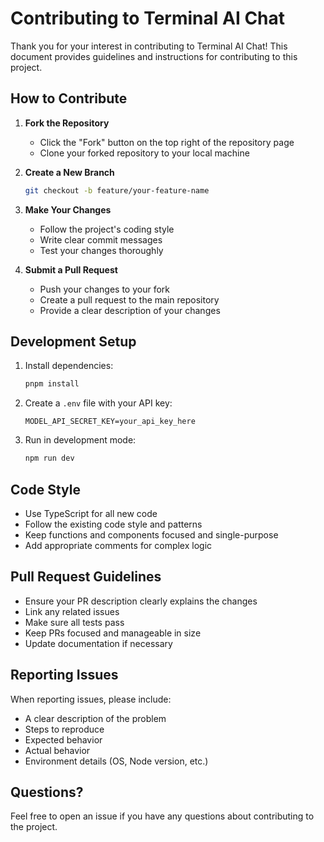 # Contributing to Terminal AI Chat

Thank you for your interest in contributing to Terminal AI Chat! This document provides guidelines and instructions for contributing to this project.

## How to Contribute

1. **Fork the Repository**

   - Click the "Fork" button on the top right of the repository page
   - Clone your forked repository to your local machine

2. **Create a New Branch**

   ```bash
   git checkout -b feature/your-feature-name
   ```

3. **Make Your Changes**

   - Follow the project's coding style
   - Write clear commit messages
   - Test your changes thoroughly

4. **Submit a Pull Request**
   - Push your changes to your fork
   - Create a pull request to the main repository
   - Provide a clear description of your changes

## Development Setup

1. Install dependencies:

   ```bash
   pnpm install
   ```

2. Create a `.env` file with your API key:

   ```env
   MODEL_API_SECRET_KEY=your_api_key_here
   ```

3. Run in development mode:
   ```bash
   npm run dev
   ```

## Code Style

- Use TypeScript for all new code
- Follow the existing code style and patterns
- Keep functions and components focused and single-purpose
- Add appropriate comments for complex logic

## Pull Request Guidelines

- Ensure your PR description clearly explains the changes
- Link any related issues
- Make sure all tests pass
- Keep PRs focused and manageable in size
- Update documentation if necessary

## Reporting Issues

When reporting issues, please include:

- A clear description of the problem
- Steps to reproduce
- Expected behavior
- Actual behavior
- Environment details (OS, Node version, etc.)

## Questions?

Feel free to open an issue if you have any questions about contributing to the project.
